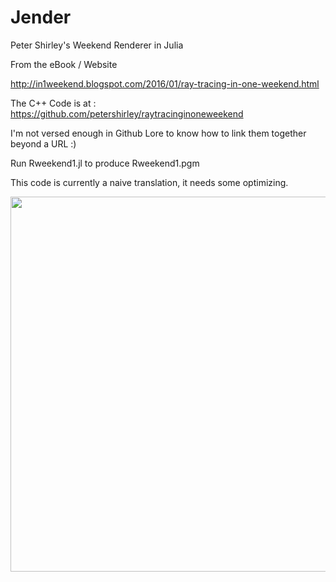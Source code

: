 # Jender
Peter Shirley's Weekend Renderer in Julia

From the eBook / Website

http://in1weekend.blogspot.com/2016/01/ray-tracing-in-one-weekend.html

The C++ Code is at : https://github.com/petershirley/raytracinginoneweekend

I'm not versed enough in Github Lore to know how to link them together beyond a URL :)

Run Rweekend1.jl to produce Rweekend1.pgm

This code is currently a naive translation, it needs some optimizing.

<img src="https://i.sli.mg/jdRzFH.png" width="800" height="600">

